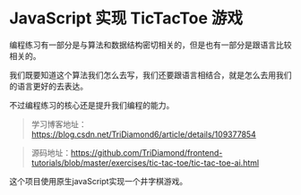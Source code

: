 # JavaScript 实现 TicTacToe 游戏 

编程练习有一部分是与算法和数据结构密切相关的，但是也有一部分是跟语言比较相关的。

我们既要知道这个算法我们怎么去写，我们还要跟语言相结合，就是怎么去用我们的语言更好的去表达。

不过编程练习的核心还是提升我们编程的能力。

>学习博客地址：https://blog.csdn.net/TriDiamond6/article/details/109377854

>源码地址：https://github.com/TriDiamond/frontend-tutorials/blob/master/exercises/tic-tac-toe/tic-tac-toe-ai.html

这个项目使用原生javaScript实现一个井字棋游戏。

<p align=center><img src="https://img2023.cnblogs.com/blog/2332774/202308/2332774-20230816194859740-1773027136.gif" alt=""  /></p>
